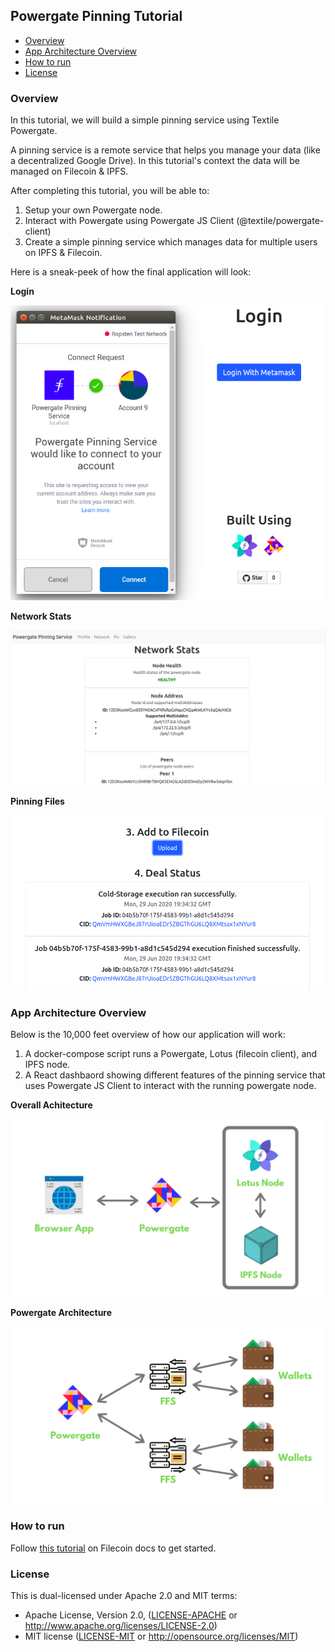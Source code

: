 ## Powergate Pinning Tutorial

- [Overview](#overview)
- [App Architecture Overview](#app-architecture-overview)
- [How to run](#how-to-run)
- [License](#license)

### Overview

In this tutorial, we will build a simple pinning service using Textile Powergate.

A pinning service is a remote service that helps you manage your data (like a decentralized Google Drive). In this tutorial's context the data will be managed on Filecoin & IPFS.

After completing this tutorial, you will be able to:

1. Setup your own Powergate node.
2. Interact with Powergate using Powergate JS Client (@textile/powergate-client)
3. Create a simple pinning service which manages data for multiple users on IPFS & Filecoin.

Here is a sneak-peek of how the final application will look:

**Login**

![Login](./assets/login.png)

**Network Stats**

![Network Stats](./assets/network-stats.png)

**Pinning Files**

![Pinning Files](./assets/pin.png)

### App Architecture Overview

Below is the 10,000 feet overview of how our application will work:

1. A docker-compose script runs a Powergate, Lotus (filecoin client), and IPFS node.
2. A React dashbaord showing different features of the pinning service that uses Powergate JS Client to interact with the running powergate node.

**Overall Achitecture**

![Overall Achitecture](./assets/app-arch.png)

**Powergate Architecture**

![Powergate Architecture](./assets/powergate.png)

### How to run

Follow [this tutorial]() on Filecoin docs to get started.

### License

This is dual-licensed under Apache 2.0 and MIT terms:

- Apache License, Version 2.0, ([LICENSE-APACHE](./LICENSE-APACHE) or http://www.apache.org/licenses/LICENSE-2.0)
- MIT license ([LICENSE-MIT](./LICENSE-MIT) or http://opensource.org/licenses/MIT)

